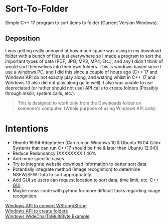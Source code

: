 # Sort-To-Folder
Simple C++ 17 program to sort items to folder (Current Version Windows).

## Deposition

I was getting really annoyed at how much space was using in my download folder with a bunch of files just everywhere so I made a program to sort the important types of data (PDF, JPG, MP3, MP4, Etc.), and any I didn't think of would sort themselves into their own folders. This is windows based since I use a windows PC, and I did this since a couple of hours ago (C++ 17 and Windows API do not exactly play along, and wstring whilst in C++ 17 and Windows 10 also did not play along quite well). I also was unable to use depreciated (or rather should not use) API calls to create folders (Possibly through mkdir, system calls, etc.). 

> This is designed to work only from the Downloads folder on someone's computer. (Whole purpose of using Windows API calls)

# Intentions  
* ~~Ubuntu 16.04 Adaptation~~ (Can run on Windows 10 & Ubuntu 16.04 (Unix Systems that can run C++17 should be fine & later than Ubuntu 12.04))
* Reduce Redundancy [XXXXXXXX       ] 46%
* Add more specific cases
* Try to integrate website download information to better sort data
* Potentially integrate method (Image recognition) to determine NSFW/SFW Data to sort appropriately. 
* Add GUI so users can request location to sort data, time limit, etc. [C++ GUI](https://stackoverflow.com/questions/1186017/how-do-i-build-a-graphical-user-interface-in-c)  
* Maybe cross-code with python for more difficult tasks regarding image recognition. 

[Windows API to convert WString/String](https://docs.microsoft.com/en-us/windows/desktop/api/stringapiset/nf-stringapiset-widechartomultibyte)  
[Windows API to create folders](https://docs.microsoft.com/en-us/windows/desktop/api/fileapi/nf-fileapi-createdirectorya)    
[Windows WideCharToMultiByte Example](https://stackoverflow.com/questions/215963/how-do-you-properly-use-widechartomultibyte)  


